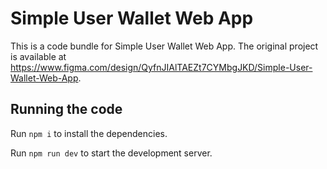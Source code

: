 
  # Simple User Wallet Web App

  This is a code bundle for Simple User Wallet Web App. The original project is available at https://www.figma.com/design/QyfnJIAlTAEZt7CYMbgJKD/Simple-User-Wallet-Web-App.

  ## Running the code

  Run `npm i` to install the dependencies.

  Run `npm run dev` to start the development server.
  